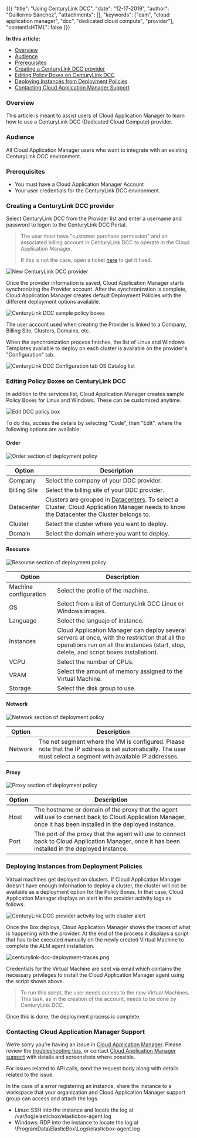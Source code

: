 {{{
"title": "Using CenturyLink DCC",
"date": "12-17-2019",
"author": "Guillermo Sánchez",
"attachments": [],
"keywords": ["cam", "cloud application manager", "dcc", "dedicated cloud compute", "provider"],
"contentIsHTML": false
}}}

**In this article:**

* [Overview](#overview)
* [Audience](#audience)
* [Prerequisites](#prerequisites)
* [Creating a CenturyLink DCC provider](#creating-a-centurylink-dcc-provider)
* [Editing Policy Boxes on CenturyLink DCC](#editing-policy-boxes-on-centurylink-dcc)
* [Deploying Instances from Deployment Policies](#deploying-instances-from-deployment-policies)
* [Contacting Cloud Application Manager Support](#contacting-cloud-application-manager-support)

### Overview

This article is meant to assist users of Cloud Application Manager to learn how to use a CenturyLink DCC (Dedicated Cloud Compute) provider.

### Audience

All Cloud Application Manager users who want to integrate with an existing CenturyLink DCC environment.

### Prerequisites

* You must have a Cloud Application Manager Account
* Your user credentials for the CenturyLink DCC environment.

### Creating a CenturyLink DCC provider

Select CenturyLink DCC from the Provider list and enter a username and password to logon to the CenturyLink DCC Portal.

> The user must have "customer purchase permission" and an associated billing account in CenturyLink DCC to operate in the Cloud Application Manager.
>
> If this is not the case, open a ticket [here](https://savvisstation.savvis.com) to get it fixed.

![New CenturyLink DCC provider](../../images/cloud-application-manager/deploying-anywhere/dcc/centurylink-dcc-add-provider-credentials.png)

Once the provider information is saved, Cloud Application Manager starts synchronizing the Provider account. After the synchronization is complete, Cloud Application Manager creates default Deployment Policies with the different deployment options available.

![CenturyLink DCC sample policy boxes](../../images/cloud-application-manager/deploying-anywhere/dcc/centurylink-dcc-example-policy-boxes.png)

The user account used when creating the Provider is linked to a Company, Billing Site, Clusters, Domains, etc.

When the synchronization process finishes, the list of Linux and Windows Templates available to deploy on each cluster is available on the provider's "Configuration" tab.

![CenturyLink DCC Configuration tab OS Catalog list](../../images/cloud-application-manager/deploying-anywhere/dcc/centurylink-dcc-template-list.png)

### Editing Policy Boxes on CenturyLink DCC

In addition to the services list, Cloud Application Manager creates sample Policy Boxes for Linux and Windows. These can be customized anytime.

![Edit DCC policy box](../../images/cloud-application-manager/deploying-anywhere/dcc/centurylink-dcc-policy-box-edit.png)

To do this, access the details by selecting "Code", then "Edit", where the following options are available:

#### Order

![Order section of deployment policy](../../images/cloud-application-manager/deployment-policy/centurylink-dcc-order.png)

| Option | Description |
|--------|-------------|
| Company | Select the company of your DDC provider. |
| Billing Site | Select the billing site of your DDC provider. |
| Datacenter | Clusters are grouped in [Datacenters](../../General/CenturyLinkCloud/centurylink-cloud-data-center-locations.md). To select a Cluster, Cloud Application Manager needs to know the Datacenter the Cluster belongs to. |
| Cluster | Select the cluster where you want to deploy. |
| Domain | Select the domain where you want to deploy. |

#### Resource

![Resourse section of deployment policy](../../images/cloud-application-manager/deployment-policy/centurylink-dcc-resource.png)

| Option | Description |
|--------|-------------|
| Machine configuration | Select the profile of the machine. |
| OS | Select from a list of CenturyLink DCC Linux or Windows images. |
| Language | Select the languaje of instance. |
| Instances | Cloud Application Manager can deploy several servers at once, with the restriction that all the operations run on all the instances (start, stop, delete, and script boxes installation). |
| VCPU | Select the number of CPUs. |
| VRAM | Select the amount of memory assigned to the Virtual Machine. |
| Storage | Select the disk group to use. |

#### Network

![Network section of deployment policy](../../images/cloud-application-manager/deployment-policy/centurylink-dcc-network.png)

| Option | Description |
|--------|-------------|
| Network | The net segment where the VM is configured. Please note that the IP address is set automatically. The user must select a segment with available IP addresses. |

#### Proxy

![Proxy section of deployment policy](../../images/cloud-application-manager/deployment-policy/centurylink-dcc-proxy.png)

| Option | Description |
|--------|-------------|
| Host | The hostname or domain of the proxy that the agent will use to connect back to Cloud Application Manager, once it has been installed in the deployed instance. |
| Port | The port of the proxy that the agent will use to connect back to Cloud Application Manager, once it has been installed in the deployed instance. |

### Deploying Instances from Deployment Policies

Virtual machines get deployed on clusters. If Cloud Application Manager doesn't have enough information to deploy a cluster, the cluster will not be available as a deployment option for the Policy Boxes. In that case, Cloud Application Manager displays an alert in the provider activity logs as follows.

![CenturyLink DCC provider activity log with cluster alert](../../images/cloud-application-manager/centurylink-cluster-error-alert.png)

Once the Box deploys, Cloud Application Manager shows the traces of what is happening with the provider. At the end of the process it displays a script that has to be executed manually on the newly created Virtual Machine to complete the ALM agent installation.

![centurylink-dcc-deployment-traces.png](../../images/cloud-application-manager/deploying-anywhere/dcc/centurylink-dcc-deployment-traces.png)

Credentials for the Virtual Machine are sent via email which contains the necessary privileges to install the Cloud Application Manager agent using the script shown above.

> To run this script, the user needs access to the new Virtual Machines. This task, as in the creation of the account, needs to be done by CenturyLink DCC.

Once this is done, the deployment process is complete.

### Contacting Cloud Application Manager Support

We’re sorry you’re having an issue in [Cloud Application Manager](https://www.ctl.io/cloud-application-manager/). Please review the [troubleshooting tips](../Troubleshooting/troubleshooting-tips.md), or contact [Cloud Application Manager support](mailto:incident@CenturyLink.com) with details and screenshots where possible.

For issues related to API calls, send the request body along with details related to the issue.

In the case of a error registering an instance, share the instance to a workspace that your organization and Cloud Application Manager support group can access and attach the logs.

* Linux: SSH into the instance and locate the log at /var/log/elasticbox/elasticbox-agent.log
* Windows: RDP into the instance to locate the log at \ProgramData\ElasticBox\Logs\elasticbox-agent.log

